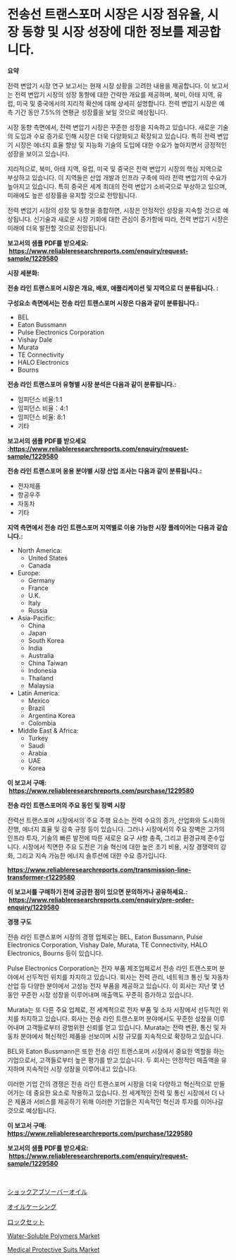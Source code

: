 <p><h1>전송선 트랜스포머 시장은 시장 점유율, 시장 동향 및 시장 성장에 대한 정보를 제공합니다.</h1></p><p><strong>요약</strong></p>
<p><p>전력 변압기 시장 연구 보고서는 현재 시장 상황을 고려한 내용을 제공합니다. 이 보고서는 전력 변압기 시장의 성장 동향에 대한 간략한 개요를 제공하며, 북미, 아태 지역, 유럽, 미국 및 중국에서의 지리적 확산에 대해 상세히 설명합니다. 전력 변압기 시장은 예측 기간 동안 7.5%의 연평균 성장률을 보일 것으로 예상됩니다.</p><p>시장 동향 측면에서, 전력 변압기 시장은 꾸준한 성장을 지속하고 있습니다. 새로운 기술의 도입과 수요 증가로 인해 시장은 더욱 다양화되고 확장되고 있습니다. 특히 전력 변압기 시장은 에너지 효율 향상 및 지능화 기술의 도입에 대한 수요가 높아지면서 긍정적인 성장을 보이고 있습니다.</p><p>지리적으로, 북미, 아태 지역, 유럽, 미국 및 중국은 전력 변압기 시장의 핵심 지역으로 부상하고 있습니다. 이 지역들은 산업 개발과 인프라 구축에 따라 전력 변압기의 수요가 높아지고 있습니다. 특히 중국은 세계 최대의 전력 변압기 소비국으로 부상하고 있으며, 미래에도 높은 성장률을 유지할 것으로 전망됩니다.</p><p>전력 변압기 시장의 성장 및 동향을 종합하면, 시장은 안정적인 성장을 지속할 것으로 예상됩니다. 신기술과 새로운 시장 기회에 대한 관심이 증가함에 따라, 전력 변압기 시장은 미래에 더욱 발전할 것으로 전망됩니다.</p></p>
<p><strong>보고서의 샘플 PDF를 받으세요: &nbsp;<a href="https://www.reliableresearchreports.com/enquiry/request-sample/1229580">https://www.reliableresearchreports.com/enquiry/request-sample/1229580</a></strong></p>
<p><strong>시장 세분화:</strong></p>
<p><strong> 전송 라인 트랜스포머 시장은 개요, 배포, 애플리케이션 및 지역으로 더 분류됩니다. :</strong></p>
<p><strong>구성요소 측면에서는 전송 라인 트랜스포머 시장은 다음과 같이 분류됩니다.:</strong></p>
<p><ul><li>BEL</li><li>Eaton Bussmann</li><li>Pulse Electronics Corporation</li><li>Vishay Dale</li><li>Murata</li><li>TE Connectivity</li><li>HALO Electronics</li><li>Bourns</li></ul></p>
<p><strong> 전송 라인 트랜스포머 유형별 시장 분석은 다음과 같이 분류됩니다.:</strong></p>
<p><ul><li>임피던스 비율:1:1</li><li>임피던스 비율：4:1</li><li>임피던스 비율: 8:1</li><li>기타</li></ul></p>
<p><strong>보고서의 샘플 PDF를 받으세요 :<a href="https://www.reliableresearchreports.com/enquiry/request-sample/1229580">https://www.reliableresearchreports.com/enquiry/request-sample/1229580</a></strong></p>
<p><strong> 전송 라인 트랜스포머 응용 분야별 시장 산업 조사는 다음과 같이 분류됩니다.:</strong></p>
<p><ul><li>전자제품</li><li>항공우주</li><li>자동차</li><li>기타</li></ul></p>
<p><strong>지역 측면에서 전송 라인 트랜스포머 지역별로 이용 가능한 시장 플레이어는 다음과 같습니다.:</strong></p>
<p><ul>
    <li>
        North America:
        <ul>
            <li>United States</li>
            <li>Canada</li>
        </ul>
    </li>
    <li>
        Europe:
        <ul>
            <li>Germany</li>
            <li>France</li>
            <li>U.K.</li>
            <li>Italy</li>
            <li>Russia</li>
        </ul>
    </li>
    <li>
        Asia-Pacific:
        <ul>
            <li>China</li>
            <li>Japan</li>
            <li>South Korea</li>
            <li>India</li>
            <li>Australia</li>
            <li>China Taiwan</li>
            <li>Indonesia</li>
            <li>Thailand</li>
            <li>Malaysia</li>
        </ul>
    </li>
    <li>
        Latin America:
        <ul>
            <li>Mexico</li>
            <li>Brazil</li>
            <li>Argentina Korea</li>
            <li>Colombia</li>
        </ul>
    </li>
    <li>
        Middle East & Africa:
        <ul>
            <li>Turkey</li>
            <li>Saudi</li>
            <li>Arabia</li>
            <li>UAE</li>
            <li>Korea</li>
        </ul>
    </li>
    </ul></p>
<p><strong>이 보고서 구매: &nbsp;<a href="https://www.reliableresearchreports.com/purchase/1229580">https://www.reliableresearchreports.com/purchase/1229580</a></strong></p>
<p><strong>전송 라인 트랜스포머의 주요 동인 및 장벽 시장</strong></p>
<p><p>전력선 트랜스포머 시장에서의 주요 주행 요소는 전력 수요의 증가, 산업화와 도시화의 진행, 에너지 효율 및 감축 규정 등이 있습니다. 그러나 시장에서의 주요 장벽은 고가의 인프라 투자, 기술의 빠른 발전에 따른 새로운 요구 사항 충족, 그리고 환경규제 준수입니다. 시장에서 직면한 주요 도전은 기술 혁신에 대한 높은 초기 비용, 시장 경쟁력의 강화, 그리고 지속 가능한 에너지 솔루션에 대한 수요 증가입니다.</p></p>
<p><strong><a href="https://www.reliableresearchreports.com/transmission-line-transformer-r1229580">https://www.reliableresearchreports.com/transmission-line-transformer-r1229580</a></strong></p>
<p><strong>이 보고서를 구매하기 전에 궁금한 점이 있으면 문의하거나 공유하세요.: &nbsp;<a href="https://www.reliableresearchreports.com/enquiry/pre-order-enquiry/1229580">https://www.reliableresearchreports.com/enquiry/pre-order-enquiry/1229580</a></strong></p>
<p><strong>경쟁 구도</strong></p>
<p><p>전송 라인 트랜스포머 시장의 경쟁 업체로는 BEL, Eaton Bussmann, Pulse Electronics Corporation, Vishay Dale, Murata, TE Connectivity, HALO Electronics, Bourns 등이 있습니다. </p><p>Pulse Electronics Corporation는 전자 부품 제조업체로서 전송 라인 트랜스포머 분야에서 선두적인 위치를 차지하고 있습니다. 회사는 전력 관리, 네트워크 통신 및 자동차 산업 등 다양한 분야에서 고성능 전자 부품을 제공하고 있습니다. 이 회사는 지난 몇 년 동안 꾸준한 시장 성장을 이루어내며 매출액도 꾸준히 증가하고 있습니다.</p><p>Murata는 또 다른 주요 업체로, 전 세계적으로 전자 부품 및 소자 시장에서 선두적인 위치를 차지하고 있습니다. 회사는 전송 라인 트랜스포머 분야에서도 꾸준한 성장을 이루어내며 고객들로부터 광범위한 신뢰를 얻고 있습니다. Murata는 전력 변환, 통신 및 자동차 분야에서 혁신적인 제품을 선보이며 시장 규모를 지속적으로 확장하고 있습니다.</p><p>BEL와 Eaton Bussmann은 또한 전송 라인 트랜스포머 시장에서 중요한 역할을 하는 기업으로서, 고객들로부터 높은 평가를 받고 있습니다. 두 회사는 안정적인 매출액을 유지하며 지속적인 시장 성장을 이루어내고 있습니다. </p><p>이러한 기업 간의 경쟁은 전송 라인 트랜스포머 시장을 더욱 다양하고 혁신적으로 만들어가는 데 중요한 요소로 작용하고 있습니다. 전 세계적인 전력 및 통신 시장에서 더 나은 제품과 서비스를 제공하기 위해 이러한 기업들은 지속적인 혁신과 투자를 이어나갈 것으로 예상됩니다.</p></p>
<p><strong>이 보고서 구매: &nbsp; <a href="https://www.reliableresearchreports.com/purchase/1229580">https://www.reliableresearchreports.com/purchase/1229580</a></strong></p>
<p><strong>보고서의 샘플 PDF를 받으세요: &nbsp;<a href="https://www.reliableresearchreports.com/enquiry/request-sample/1229580">https://www.reliableresearchreports.com/enquiry/request-sample/1229580</a></strong><strong></strong></p>
<p>&nbsp;</p>
<p><p><a href="https://medium.com/@munroco657/%E3%82%B7%E3%83%A7%E3%83%83%E3%82%AF%E3%82%A2%E3%83%96%E3%82%BD%E3%83%BC%E3%83%90%E3%83%BC%E3%82%AA%E3%82%A4%E3%83%AB%E5%B8%82%E5%A0%B4%E3%81%AE%E5%88%86%E6%9E%90-2024%E5%B9%B4%E3%81%8B%E3%82%892031%E5%B9%B4%E3%81%BE%E3%81%A7%E3%81%AE%E3%82%B0%E3%83%AD%E3%83%BC%E3%83%90%E3%83%AB%E7%94%A3%E6%A5%AD%E3%81%AE%E8%A6%8B%E9%80%9A%E3%81%97%E3%81%A8%E4%BA%88%E6%B8%AC-6fd0a1d24105">ショックアブソーバーオイル</a></p><p><a href="https://medium.com/@chloekessler01/%E6%B2%B9%E7%AE%A1%E5%B8%82%E5%A0%B4-%E9%A1%9E%E5%9E%8B-%E6%87%89%E7%94%A8%E5%92%8C%E5%9C%B0%E7%90%86%E4%BD%8D%E7%BD%AE%E7%9A%84%E5%85%A8%E9%9D%A2%E8%A9%95%E4%BC%B0-11c293cca00c">オイルケーシング</a></p><p><a href="https://github.com/moulafa/Market-Research-Report-List-1/blob/main/614256131902.md">ロックセット</a></p><p><a href="https://issuu.com/reportprime-2/docs/water-soluble-polymers-market-size-_c57eb2c932cee1">Water-Soluble Polymers Market</a></p><p><a href="https://chivalrous-flock-a86.notion.site/Medical-Protective-Suits-Market-Report-Reveals-the-Latest-Trends-And-Growth-Opportunities-of-this-Ma-0244169a4de446df84d5ae2365fe143a">Medical Protective Suits Market</a></p></p>